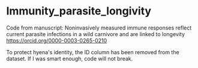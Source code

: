# Immunity_parasite_longivity
Code from manuscript:
Noninvasively measured immune responses reflect current parasite infections in a wild carnivore and are linked to longevity
https://orcid.org/0000-0003-0265-0210

To protect hyena's identity, the ID column has been removed from the dataset. If I was smart enough, code will not break.
